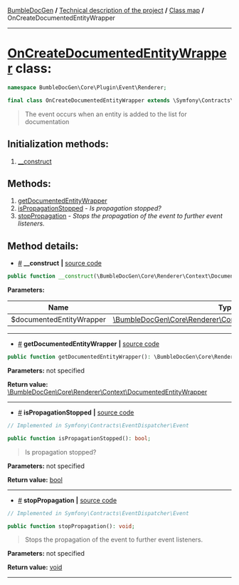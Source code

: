 <!-- {% raw %} -->
<embed> <a href="/docs/README.md">BumbleDocGen</a> <b>/</b> <a href="/docs/tech/readme.md">Technical description of the project</a> <b>/</b> <a href="/docs/tech/map.md">Class map</a> <b>/</b> OnCreateDocumentedEntityWrapper<hr> </embed>

<h1>
    <a href="https://github.com/bumble-tech/bumble-doc-gen/blob/master/src/Core/Plugin/Event/Renderer/OnCreateDocumentedEntityWrapper.php#L13">OnCreateDocumentedEntityWrapper</a> class:
</h1>





```php
namespace BumbleDocGen\Core\Plugin\Event\Renderer;

final class OnCreateDocumentedEntityWrapper extends \Symfony\Contracts\EventDispatcher\Event implements \Psr\EventDispatcher\StoppableEventInterface
```

<blockquote>The event occurs when an entity is added to the list for documentation</blockquote>






<h2>Initialization methods:</h2>

<ol>
<li>
    <a href="#m-construct">__construct</a>
    </li>
</ol>

<h2>Methods:</h2>

<ol>
<li>
    <a href="#mgetdocumentedentitywrapper">getDocumentedEntityWrapper</a>
    </li>
<li>
    <a href="#mispropagationstopped">isPropagationStopped</a>
    - <i>Is propagation stopped?</i></li>
<li>
    <a href="#mstoppropagation">stopPropagation</a>
    - <i>Stops the propagation of the event to further event listeners.</i></li>
</ol>







<h2>Method details:</h2>

<div class='method_description-block'>

<ul>
<li><a name="m-construct" href="#m-construct">#</a>
 <b>__construct</b>
    <b>|</b> <a href="https://github.com/bumble-tech/bumble-doc-gen/blob/master/src/Core/Plugin/Event/Renderer/OnCreateDocumentedEntityWrapper.php#L15">source code</a></li>
</ul>

```php
public function __construct(\BumbleDocGen\Core\Renderer\Context\DocumentedEntityWrapper $documentedEntityWrapper);
```



<b>Parameters:</b>

<table>
    <thead>
    <tr>
        <th>Name</th>
        <th>Type</th>
        <th>Description</th>
    </tr>
    </thead>
    <tbody>
            <tr>
            <td>$documentedEntityWrapper</td>
            <td><a href='https://github.com/bumble-tech/bumble-doc-gen/blob/master/src/Core/Renderer/Context/DocumentedEntityWrapper.php'>\BumbleDocGen\Core\Renderer\Context\DocumentedEntityWrapper</a></td>
            <td>-</td>
        </tr>
        </tbody>
</table>



</div>
<hr>
<div class='method_description-block'>

<ul>
<li><a name="mgetdocumentedentitywrapper" href="#mgetdocumentedentitywrapper">#</a>
 <b>getDocumentedEntityWrapper</b>
    <b>|</b> <a href="https://github.com/bumble-tech/bumble-doc-gen/blob/master/src/Core/Plugin/Event/Renderer/OnCreateDocumentedEntityWrapper.php#L20">source code</a></li>
</ul>

```php
public function getDocumentedEntityWrapper(): \BumbleDocGen\Core\Renderer\Context\DocumentedEntityWrapper;
```



<b>Parameters:</b> not specified

<b>Return value:</b> <a href='https://github.com/bumble-tech/bumble-doc-gen/blob/master/src/Core/Renderer/Context/DocumentedEntityWrapper.php'>\BumbleDocGen\Core\Renderer\Context\DocumentedEntityWrapper</a>


</div>
<hr>
<div class='method_description-block'>

<ul>
<li><a name="mispropagationstopped" href="#mispropagationstopped">#</a>
 <b>isPropagationStopped</b>
    <b>|</b> <a href="https://github.com/bumble-tech/bumble-doc-gen/blob/master/vendor/symfony/event-dispatcher-contracts/Event.php#L38">source code</a></li>
</ul>

```php
// Implemented in Symfony\Contracts\EventDispatcher\Event

public function isPropagationStopped(): bool;
```

<blockquote>Is propagation stopped?</blockquote>

<b>Parameters:</b> not specified

<b>Return value:</b> <a href='https://www.php.net/manual/en/language.types.boolean.php'>bool</a>


</div>
<hr>
<div class='method_description-block'>

<ul>
<li><a name="mstoppropagation" href="#mstoppropagation">#</a>
 <b>stopPropagation</b>
    <b>|</b> <a href="https://github.com/bumble-tech/bumble-doc-gen/blob/master/vendor/symfony/event-dispatcher-contracts/Event.php#L50">source code</a></li>
</ul>

```php
// Implemented in Symfony\Contracts\EventDispatcher\Event

public function stopPropagation(): void;
```

<blockquote>Stops the propagation of the event to further event listeners.</blockquote>

<b>Parameters:</b> not specified

<b>Return value:</b> <a href='https://www.php.net/manual/en/language.types.void.php'>void</a>


</div>
<hr>

<!-- {% endraw %} -->
